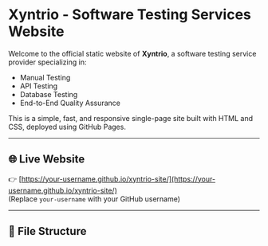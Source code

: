 # Xyntrio - Software Testing Services Website

Welcome to the official static website of **Xyntrio**, a software testing service provider specializing in:

- Manual Testing
- API Testing
- Database Testing
- End-to-End Quality Assurance

This is a simple, fast, and responsive single-page site built with HTML and CSS, deployed using GitHub Pages.

---

## 🌐 Live Website

👉 [https://your-username.github.io/xyntrio-site/](https://your-username.github.io/xyntrio-site/)  
(Replace `your-username` with your GitHub username)

---

## 📂 File Structure

